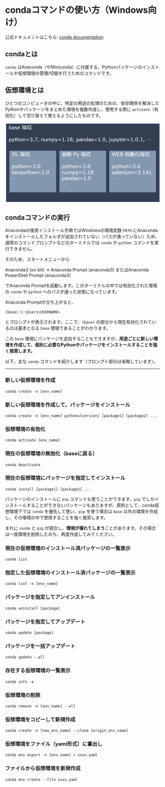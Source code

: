 # condaコマンドの使い方（Windows向け） 

公式ドキュメントはこちら: [conda documentation](https://conda.io/projects/conda/en/latest/index.html)  

## condaとは  

`conda` はAnaconda（やMiniconda）に付属する、Pythonパッケージのインストールや仮想環境の管理/切替を行うためのコマンドです。  

## 仮想環境とは  

ひとつのコンピュータの中に、特定の用途の処理のための、依存関係を解決したPythonやパッケージをまとめた環境を複数作成し、使用する際に `activate`（有効化）して切り替えて使えるようにしたものです。  

![仮想環境概念図](./pictures/conda_virtual_env.png)  

## condaコマンドの実行  

Anacondaの推奨インストール手順ではWindowsの環境変数 `PATH` にAnacondaをインストールしたフォルダが追加されていない（パスが通っていない）ため、通常のコマンドプロンプトなどのターミナルでは `conda` や `python` コマンドを実行できません。  

そのため、スタートメニューから  

Anaconda3 (xx-bit) → Anaconda Prompt (anaconda3) またはAnaconda PowerShell Prompt (anaconda3)  

でAnaconda Promptを起動します。このターミナルの中では有効化された環境の `conda` や `python` へのパスが通った状態になっています。  

Anaconda Promptが立ち上がると、  

```conda  
(base) C:\Users\USERNAME>
```  

とプロンプトが表示されます。ここで、`(base)` の部分から現在有効化されているのは基本となる `base` 環境であることがわかります。  

この `base` 環境にパッケージを追加することもできますが、**用途ごとに新しい環境を作成して、個別に必要なPythonやパッケージをインストールすることを強く推奨します。**  

以下、主な `conda` コマンドを紹介します（プロンプト部分は省略しています）。  

---

### 新しい仮想環境を作成

```conda  
conda create -n [env_name]
```

### 新しい仮想環境を作成して、パッケージをインストール

```conda  
conda create -n [env_name] python=[version] [package1] [package2] ...
```

### 仮想環境の有効化  

```conda  
conda activate [env_name]
```

### 現在の仮想環境の無効化（baseに戻る） 

```conda  
conda deactivate
```

### 現在の仮想環境にパッケージを指定してインストール  

```conda  
conda install [package1] [package2] ...
```

パッケージのインストールに `pip` コマンドも使うことができます。`pip` でしかインストールすることができないパッケージもありますが、原則として、conda仮想環境下では `conda` を優先して使い、`pip` を使う場合は `base` 以外の環境を作成し、その環境の中で使用することを強く推奨します。  

まれに `conda` と `pip` が競合し、**環境が壊れてしまう**ことがあります。その場合は一度環境を削除したのち、再度作成してみてください。  

### 現在の仮想環境のインストール済パッケージの一覧表示  

```conda  
conda list
```

### 指定した仮想環境のインストール済パッケージの一覧表示  

```conda  
conda list -n [env_name]
```

### パッケージを指定してアンインストール  

```conda  
conda uninstall [package]
```

### パッケージを指定してアップデート  

```conda  
conda update [package]
```

### パッケージを一括アップデート  

```conda  
conda update --all
```

### 存在する仮想環境の一覧表示  

```conda  
conda info -e
```

### 仮想環境の削除  

```conda  
conda remove -n [env_name] --all
```

### 仮想環境をコピーして新規作成  

```conda  
conda create -n [new_env_name] --clone [origin_env_name]
```

### 仮想環境をファイル（yaml形式）に書出し  

```conda  
conda env export -n [env_name] > xxxx.yaml
```

### ファイルから仮想環境を新規作成  

```conda  
conda env create --file xxxx.yaml
```
